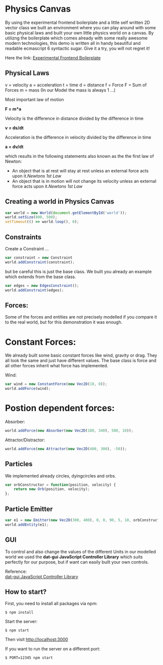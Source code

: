 # Physics Canvas 

By using the experimental frontend boilerplate and a little self written 2D vector class we built an environment where you can play around with some basic physical laws and built your own little physics world on a canvas. By utilizng the boilerplate which comes already with some really awesome modern technologies, this demo is written all in handy beautiful and readable ecmascript 6 syntactic sugar. Give it a try, you will not regret it!

Here the link: [Experimental Frontend Boilerplate](https://github.com/rendro/experimental-frontend-boilerplate)

## Physical Laws

v = velocity
a = acceleration
t = time
d = distance
f = Force
F = Sum of Forces
m = mass (In our Model the mass is always 1 ...) 

Most important law of motion

**F = m*a**

Velocity is the difference in distance divided by the difference in time

**v = ds/dt**

Acceleration is the difference in velocity divided by the difference in time

**a = dv/dt**

which results in the following statements also known as the the first law of Newton:

* An object that is at rest will stay at rest unless an external force acts upon it.<cite>Newtons 1st Law </cite>
* An object that is in motion will not change its velocity unless an external force acts upon it.<cite>Newtons 1st Law </cite>

## Creating a world in Physics Canvas

```js
var world = new World(document.getElementById('world'));
world.setSize(800, 500);
setTimeout(() => world.loop(), 0);
```

## Constraints

Create a Constraint ...

```js
var constraint = new Constraint 
world.addConstraint(constraint);
```

but be careful this is just the base class. We built you already an example which extends from the base class.

```js
var edges = new EdgesConstraint();
world.addConstraint(edges);
```

## Forces:

Some of the forces and entities are not precisely modelled if you compare it to the real world, but for this demonstration it was enough.

# Constant Forces:

We already built some basic constant forces like wind, gravity or drag. They all look the same and just have different values. The base class is force and all other forces inherit what force has implemented.

Wind:

```js
var wind = new ConstantForce(new Vec2D(10, 0));
world.addForce(wind);
```

# Postion dependent forces:

Absorber:

```js
world.addForce(new Absorber(new Vec2D(180, 340), 500, 10));
```

Attractor/Distractor:

```js
world.addForce(new Attractor(new Vec2D(400, 300), -50));
```

## Particles

We implemented already circles, dyingcircles and orbs.

```js
var orbConstructor = function(position, velocity) {
    return new Orb(position, velocity);
};
```

## Particle Emitter

```js
var e1 = new Emitter(new Vec2D(300, 400), 0, 0, 90, 5, 10, orbConstructor);
world.addEntity(e1);
```

## GUI

To control and also change the values of the different Units in our modelled world we used the **dat-gui JavaScript Controller Library** which suits perfectly for our purpose, but if want can easily built your own controls.

Reference:  
[dat-gui JavaScript Controller Library](http://code.google.com/p/dat-gui)


## How to start?

First, you need to install all packages via npm:

```
$ npm install
```

Start the server:

```
$ npm start
```

Then visit [http://localhost:3000](http://localhost:3000)

If you want to run the server on a different port:

```
$ PORT=12345 npm start
```
